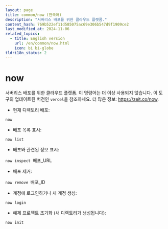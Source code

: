 ```yaml
---
layout: page
title: common/now (한국어)
description: "서버리스 배포를 위한 클라우드 플랫폼."
content_hash: 769b522ef11d585075ac69e306b547d9f1909ce2
last_modified_at: 2024-11-06
related_topics:
  - title: English version
    url: /en/common/now.html
    icon: bi bi-globe
tldri18n_status: 2
---
```

# now

서버리스 배포를 위한 클라우드 플랫폼.
이 명령어는 더 이상 사용되지 않습니다. 이 도구의 업데이트된 버전인 `vercel`을 참조하세요.
더 많은 정보: <https://zeit.co/now>.

- 현재 디렉토리 배포:

`now`

- 배포 목록 표시:

`now list`

- 배포와 관련된 정보 표시:

`now inspect `<span class="tldr-var badge badge-pill bg-dark-lm bg-white-dm text-white-lm text-dark-dm font-weight-bold">배포_URL</span>

- 배포 제거:

`now remove `<span class="tldr-var badge badge-pill bg-dark-lm bg-white-dm text-white-lm text-dark-dm font-weight-bold">배포_ID</span>

- 계정에 로그인하거나 새 계정 생성:

`now login`

- 예제 프로젝트 초기화 (새 디렉토리가 생성됩니다):

`now init`

